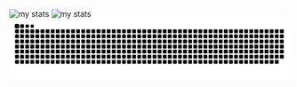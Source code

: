
<img alt="my stats" src="https://github-readme-stats.vercel.app/api?username=Cornsigliere&show_icons=true&theme=transparent"/>

<img alt="my stats" src="https://github-readme-stats.vercel.app/api/top-langs/?username=Cornsigliere&layout=compact&theme=transparent"/>


<img alt="my stats" src="https://github.com/Cornsigliere/Cornsigliere/blob/output/github-contribution-grid-snake-dark.svg?palette=github-dark"/>
